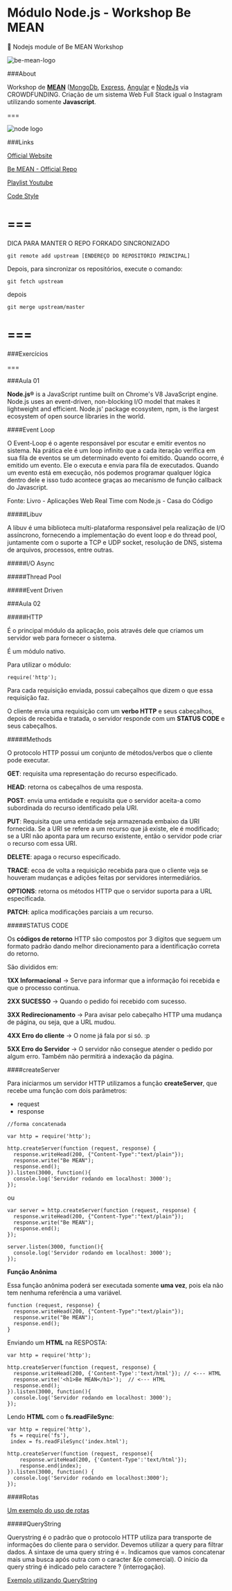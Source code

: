 # Módulo Node.js - Workshop Be MEAN

:beginner: Nodejs module of Be MEAN Workshop

![be-mean-logo](https://camo.githubusercontent.com/1a286c9f755fd3565a692c42b38c34495e44ac68/687474703a2f2f7765627363686f6f6c2e696f2f62656d65616e2f696d616765732f6c6f676f2e706e67)

###About

Workshop de [**MEAN**](http://mean.io/) ([MongoDb](https://www.mongodb.org/), [Express](http://expressjs.com/), [Angular](https://angularjs.org/) e [NodeJs](https://nodejs.org/en/) via CROWDFUNDING. Criação de um sistema Web Full Stack igual o Instagram utilizando somente **Javascript**.

===

![node logo](https://nodeblog.files.wordpress.com/2011/07/nodejs.png)

###Links

[Official Website](https://nodejs.org)

[Be MEAN - Official Repo](https://github.com/Webschool-io/be-mean-instagram)

[Playlist Youtube](https://www.youtube.com/playlist?list=PL77JVjKTJT2hP_lxL88oDo2rJvOskpGfJ)

[Code Style](https://github.com/Webschool-io/be-mean-instagram/blob/master/Apostila/module-nodejs/pt-br/code-style.md)

===
===
DICA PARA MANTER O REPO FORKADO SINCRONIZADO

```
git remote add upstream [ENDEREÇO DO REPOSITÓRIO PRINCIPAL]
```
Depois, para sincronizar os repositórios, execute o comando:

```
git fetch upstream
```
depois

```
git merge upstream/master
```
===
===

###Exercícios

===

###Aula 01

**Node.js®** is a JavaScript runtime built on Chrome's V8 JavaScript engine. Node.js uses an event-driven, non-blocking I/O model that makes it lightweight and efficient. Node.js' package ecosystem, npm, is the largest ecosystem of open source libraries in the world.

####Event Loop

O Event-Loop é o agente responsável por escutar e emitir eventos no sistema. Na prática ele é um loop infinito que a cada iteração verifica em sua fila de eventos se um determinado evento foi emitido. Quando ocorre, é emitido um evento. Ele o executa e envia para fila de executados. Quando um evento está em execução, nós podemos programar qualquer lógica dentro dele e isso tudo acontece graças ao mecanismo de função callback do Javascript.

Fonte: Livro - Aplicações Web Real Time com Node.js - Casa do Código

#####Libuv

A libuv é uma biblioteca multi-plataforma responsável pela realização de I/O assíncrono, fornecendo a implementação do event loop e do thread pool, juntamente com o suporte a TCP e UDP socket, resolução de DNS, sistema de arquivos, processos, entre outras.

#####I/O Async

#####Thread Pool

#####Event Driven


###Aula 02

#####HTTP

É o principal módulo da aplicação, pois através dele que criamos um servidor web para fornecer o sistema.

É um módulo nativo.

Para utilizar o módulo:

```
require('http');
```

Para cada requisição enviada, possui cabeçalhos que dizem o que essa requisição faz.

O cliente envia uma requisição com um **verbo HTTP** e seus cabeçalhos, depois de recebida e tratada, o servidor responde com um **STATUS CODE** e seus cabeçalhos.

#####Methods

O protocolo HTTP possui um conjunto de métodos/verbos que o cliente pode executar.

**GET**: requisita uma representação do recurso especificado.

**HEAD**: retorna os cabeçalhos de uma resposta.

**POST**: envia uma entidade e requisita que o servidor aceita-a como subordinada do recurso identificado pela URI.

**PUT**: Requisita que uma entidade seja armazenada embaixo da URI fornecida. Se a URI se refere a um recurso que já existe, ele é modificado; se a URI não aponta para um recurso existente, então o servidor pode criar o recurso com essa URI.

**DELETE**: apaga o recurso especificado.

**TRACE**: ecoa de volta a requisição recebida para que o cliente veja se houveram mudanças e adições feitas por servidores intermediários.

**OPTIONS**: retorna os métodos HTTP que o servidor suporta para a URL especificada.

**PATCH**: aplica modificações parciais a um recurso.

#####STATUS CODE

Os **códigos de retorno** HTTP são compostos por 3 dígitos que seguem um formato padrão dando melhor direcionamento para a identificação correta do retorno.

São divididos em:

**1XX Informacional** -> Serve para informar que a informação foi recebida e que o processo continua.

**2XX SUCESSO** -> Quando o pedido foi recebido com sucesso.

**3XX Redirecionamento** -> Para avisar pelo cabeçalho HTTP uma mudança de página, ou seja, que a URL mudou.


**4XX Erro do cliente** -> O nome já fala por si só. :p

**5XX Erro do Servidor** -> O servidor não consegue atender o pedido por algum erro. Também não permitirá a indexação da página.



####createServer


Para iniciarmos um servidor HTTP utilizamos a função **createServer**, que recebe uma função com dois parâmetros:

- request
- response

```
//forma concatenada

var http = require('http');

http.createServer(function (request, response) {
  response.writeHead(200, {"Content-Type":"text/plain"});
  response.write("Be MEAN");
  response.end();
}).listen(3000, function(){
  console.log('Servidor rodando em localhost: 3000');
});
```

ou

```
var server = http.createServer(function (request, response) {
  response.writeHead(200, {"Content-Type":"text/plain"});
  response.write("Be MEAN");
  response.end();
});

server.listen(3000, function(){
  console.log('Servidor rodando em localhost: 3000');
});

```

**Função Anônima**

Essa função anônima poderá ser executada somente **uma vez**, pois ela não tem nenhuma referência a uma variável.

```
function (request, response) {
  response.writeHead(200, {"Content-Type":"text/plain"});
  response.write("Be MEAN");
  response.end();
}
```

Enviando um **HTML** na RESPOSTA:

```
var http = require('http');

http.createServer(function (request, response) {
  response.writeHead(200, {'Content-Type':'text/html'}); // <--- HTML
  response.write('<h1>Be MEAN</h1>');  // <--- HTML
  response.end();
}).listen(3000, function(){
  console.log('Servidor rodando em localhost: 3000');
});

```

Lendo **HTML** com o **fs.readFileSync**:

```
var http = require('http'),
 fs = require('fs'),
 index = fs.readFileSync('index.html');

http.createServer(function (request, response){
    response.writeHead(200, {'Content-Type':'text/html'});
    response.end(index);
}).listen(3000, function() {
  console.log('Servidor rodando em localhost:3000');
});

```

####Rotas

[Um exemplo do uso de rotas](https://github.com/gabrieltome/be-mean-instagram-nodejs/blob/master/workshop-be-mean/nodejs/routes/server.js)

#####QueryString 

Querystring é o padrão que o protocolo HTTP utiliza para transporte de informações do cliente para o servidor. Devemos utilizar a query para filtrar dados. A sintaxe de uma query string é =. Indicamos que vamos concatenar mais uma busca após outra com o caracter &(e comercial). O início da query string é indicado pelo caractere ? (interrogação).

[Exemplo utilizando QueryString](https://github.com/gabrieltome/be-mean-instagram-nodejs/blob/master/workshop-be-mean/nodejs/hello-querystring.js)

























